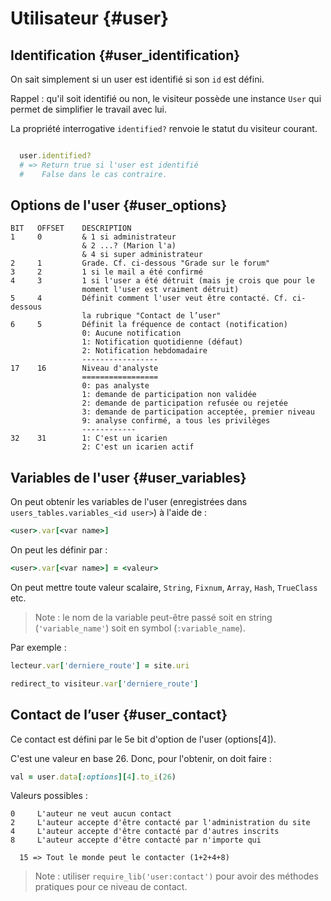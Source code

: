 # Utilisateur {#user}

## Identification {#user_identification}

On sait simplement si un user est identifié si son `id` est défini.

Rappel : qu'il soit identifié ou non, le visiteur possède une instance `User` qui permet de simplifier le travail avec lui.

La propriété interrogative `identified?` renvoie le statut du visiteur courant.

```ruby

  user.identified?
  # => Return true si l'user est identifié
  #    False dans le cas contraire.

```

## Options de l'user {#user_options}

```
BIT   OFFSET    DESCRIPTION
1     0         & 1 si administrateur
                & 2 ...? (Marion l'a)
                & 4 si super administrateur
2     1         Grade. Cf. ci-dessous "Grade sur le forum"
3     2         1 si le mail a été confirmé
4     3         1 si l'user a été détruit (mais je crois que pour le
                moment l'user est vraiment détruit)
5     4         Définit comment l'user veut être contacté. Cf. ci-dessous
                la rubrique "Contact de l’user"
6     5         Définit la fréquence de contact (notification)
                0: Aucune notification
                1: Notification quotidienne (défaut)
                2: Notification hebdomadaire
                -----------------
17    16        Niveau d'analyste
                =================
                0: pas analyste
                1: demande de participation non validée
                2: demande de participation refusée ou rejetée
                3: demande de participation acceptée, premier niveau
                9: analyse confirmé, a tous les privilèges
                ------------
32    31        1: C'est un icarien
                2: C'est un icarien actif
```

## Variables de l'user {#user_variables}

On peut obtenir les variables de l'user (enregistrées dans `users_tables.variables_<id user>`) à l'aide de :

```ruby
<user>.var[<var name>]
```

On peut les définir par :

```ruby
<user>.var[<var name>] = <valeur>
```

On peut mettre toute valeur scalaire, `String`, `Fixnum`, `Array`, `Hash`, `TrueClass` etc.

> Note : le nom de la variable peut-être passé soit en string (`'variable_name'`) soit en symbol (`:variable_name`).

Par exemple :

```ruby
lecteur.var['derniere_route'] = site.uri
```

```ruby
redirect_to visiteur.var['derniere_route']
```


## Contact de l’user {#user_contact}

Ce contact est défini par le 5e bit d'option de l'user (options[4]).

C'est une valeur en base 26. Donc, pour l'obtenir, on doit faire :

```ruby
val = user.data[:options][4].to_i(26)
```

Valeurs possibles :

```
0     L'auteur ne veut aucun contact
2     L'auteur accepte d'être contacté par l'administration du site
4     L'auteur accepte d'être contacté par d'autres inscrits
8     L'auteur accepte d'être contacté par n'importe qui

  15 => Tout le monde peut le contacter (1+2+4+8)

```

> Note : utiliser `require_lib('user:contact')` pour avoir des méthodes pratiques pour ce niveau de contact.
